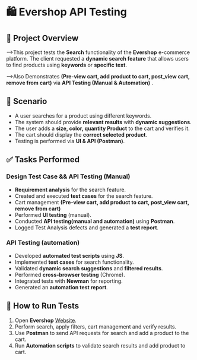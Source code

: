 # 🛍️ Evershop API Testing  

## 📌 Project Overview  
-->This project tests the **Search** functionality of the **Evershop** e-commerce platform. The client requested a **dynamic search feature** that allows users to find products using **keywords** or **specific text**.  

-->Also Demonstrates **(Pre-view cart, add product to cart, post_view cart, remove from cart)** via **API Testing (Manual & Automation)** .

## 🔎 Scenario  
- A user searches for a product using different keywords.  
- The system should provide **relevant results** with **dynamic suggestions**.  
- The user adds a **size, color, quantity Product** to the cart and verifies it.  
- The cart should display the **correct selected product**.  
- Testing is performed via **UI & API (Postman)**.

## ✅ Tasks Performed  
### **Design Test Case && API Testing (Manual)**  
- **Requirement analysis** for the search feature.  
- Created and executed **test cases** for the search feature.
- Cart management **(Pre-view cart, add product to cart, post_view cart, remove from cart)** 
- Performed **UI testing** (manual).  
- Conducted **API testing(manual and automation)** using **Postman**.  
- Logged Test Analysis defects and generated a **test report**.  

### **API Testing (automation)**  
- Developed **automated test scripts** using **JS**.  
- Implemented **test cases** for search functionality.  
- Validated **dynamic search suggestions** and **filtered results**.  
- Performed **cross-browser testing** (Chrome).  
- Integrated tests with **Newman** for reporting.  
- Generated an **automation test report**.  

## 🚀 How to Run Tests  
1. Open **Evershop** [Website](https://demo.evershop.io/).  
2. Perform search, apply filters, cart management and verify results.  
3. Use **Postman** to send API requests for search and add a product to the cart.  
4. Run **Automation scripts** to validate search results and add product to cart.  
 
